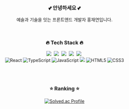 

<div align="center">
  
<h3>💕 안녕하세요 💕</h3>
<p>예술과 기술을 잇는 프론트앤드 개발자 홍재연입니다.</p>
<br/>

<h3>🔥 Tech Stack 🔥</h3>
  <p>
    <img src="https://img.shields.io/badge/Python-3766AB?style=flat-square&logo=Python&logoColor=white"/></a>&nbsp 
    <img src="https://img.shields.io/badge/Java-007396?style=flat-square&logo=Java&logoColor=white"/></a>&nbsp 
    <img src="https://img.shields.io/badge/C++-00599C?style=flat-square&logo=C%2B%2B&logoColor=white"/></a>&nbsp 
    <img src="https://img.shields.io/badge/SpringBoot-6DB33F?style=flat-square&logo=Spring&logoColor=white"/></a>&nbsp 
    <img src="https://img.shields.io/badge/Mysql-E6B91E?style=flat-square&logo=MySql&logoColor=white"/></a>&nbsp 
    <br/>
    <img src="https://img.shields.io/badge/React-61DAFB?style=for-the-badge&logo=React&logoColor=black" alt="React"/> 
    <img src="https://img.shields.io/badge/TypeScript-3178C6?style=for-the-badge&logo=TypeScript&logoColor=white" alt="TypeScript"/> 
    <img src="https://img.shields.io/badge/JavaScript-F7DF1E?style=for-the-badge&logo=JavaScript&logoColor=black" alt="JavaScript"/> 
    <img src="https://img.shields.io/badge/Tailwind CSS-06B6D4?style=for-the-badge&logo=Tailwind CSS&logoColor=white"/> 
    <img src="https://img.shields.io/badge/HTML5-E34F26?style=for-the-badge&logo=HTML5&logoColor=white" alt="HTML5"/>
    <img src="https://img.shields.io/badge/CSS3-1572B6?style=for-the-badge&logo=CSS3&logoColor=white" alt="CSS3"/>
  </p>
<br/>
<br/>

<h3>⭐️ Ranking ⭐️</h3>

[![Solved.ac Profile](http://mazassumnida.wtf/api/v2/generate_badge?boj=ddrrff)](https://solved.ac/ddrrff/)


</div>
